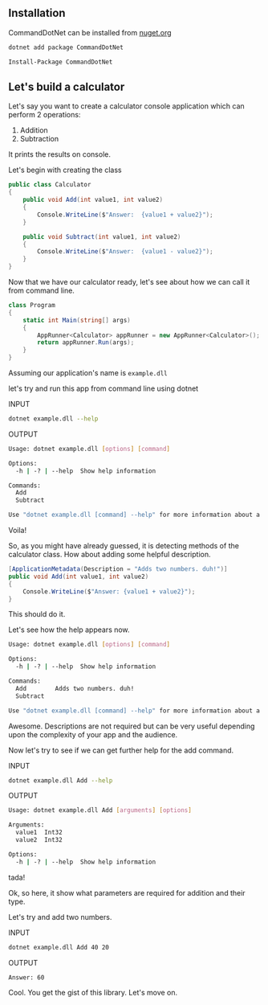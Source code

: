 ## Installation

CommandDotNet can be installed from [nuget.org](https://www.nuget.org/packages/CommandDotNet/)

``` bash tab=".NET CLI"
dotnet add package CommandDotNet
```

``` bash tab="Nuget Package Manager"
Install-Package CommandDotNet
```

## Let's build a calculator

Let's say you want to create a calculator console application which can perform 2 operations:

1. Addition
2. Subtraction

It prints the results on console.

Let's begin with creating the class

```c#
public class Calculator
{
    public void Add(int value1, int value2)
    {
        Console.WriteLine($"Answer:  {value1 + value2}");
    }

    public void Subtract(int value1, int value2)
    {
        Console.WriteLine($"Answer:  {value1 - value2}");
    }
}
```

Now that we have our calculator ready, let's see about how we can call it from command line.


```c#
class Program
{
    static int Main(string[] args)
    {
        AppRunner<Calculator> appRunner = new AppRunner<Calculator>();
        return appRunner.Run(args);
    }
}
```

Assuming our application's name is `example.dll`

let's try and run this app from command line using dotnet

INPUT

```bash
dotnet example.dll --help
```

OUTPUT

```bash
Usage: dotnet example.dll [options] [command]

Options:
  -h | -? | --help  Show help information

Commands:
  Add
  Subtract

Use "dotnet example.dll [command] --help" for more information about a command.

```

Voila!

So, as you might have already guessed, it is detecting methods of the calculator class. How about adding some helpful description.

```c#
[ApplicationMetadata(Description = "Adds two numbers. duh!")]
public void Add(int value1, int value2)
{
    Console.WriteLine($"Answer: {value1 + value2}");
}
```

This should do it.

Let's see how the help appears now.

```bash
Usage: dotnet example.dll [options] [command]

Options:
  -h | -? | --help  Show help information

Commands:
  Add        Adds two numbers. duh!
  Subtract

Use "dotnet example.dll [command] --help" for more information about a command.

```

Awesome. Descriptions are not required but can be very useful depending upon the complexity of your app and the audience. 

Now let's try to see if we can get further help for the add command.

INPUT

```bash
dotnet example.dll Add --help
```

OUTPUT

```bash
Usage: dotnet example.dll Add [arguments] [options]

Arguments:
  value1  Int32
  value2  Int32

Options:
  -h | -? | --help  Show help information
```

tada!

Ok, so here, it show what parameters are required for addition and their type.

Let's try and add two numbers.

INPUT

```bash
dotnet example.dll Add 40 20
```

OUTPUT

```bash
Answer: 60
```

Cool. You get the gist of this library. Let's move on.